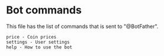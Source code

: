 # Bot commands

This file has the list of commands that is sent to "@BotFather".

````
price - Coin prices
settings - User settings
help - How to use the bot
````
